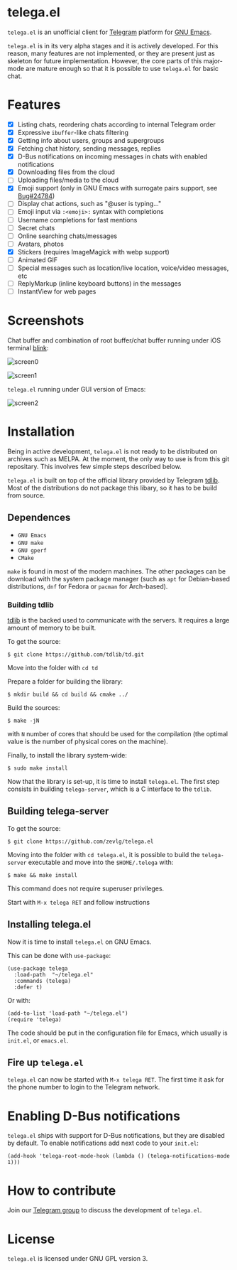 # telega.el

`telega.el` is an unofficial client for
[Telegram](https://telegram.org "Telegram") platform for [GNU
Emacs](https://gnu.org/emacs "GNU Emacs").

`telega.el` is in its very alpha stages and it is actively
developed. For this reason, many features are not implemented, or they
are present just as skeleton for future implementation. However, the
core parts of this major-mode are mature enough so that it is possible
to use `telega.el` for basic chat.

# Features

- [x] Listing chats, reordering chats according to internal Telegram
      order
- [x] Expressive `ibuffer`-like chats filtering
- [x] Getting info about users, groups and supergroups
- [x] Fetching chat history, sending messages, replies
- [x] D-Bus notifications on incoming messages in chats with enabled
      notifications
- [x] Downloading files from the cloud
- [ ] Uploading files/media to the cloud
- [x] Emoji support (only in GNU Emacs with surrogate pairs support,
      see [Bug#24784](https://debbugs.gnu.org/cgi/bugreport.cgi?bug=24784))
- [ ] Display chat actions, such as "@user is typing..."
- [ ] Emoji input via `:<emoji>:` syntax with completions
- [ ] Username completions for fast mentions
- [ ] Secret chats
- [ ] Online searching chats/messages
- [ ] Avatars, photos
- [x] Stickers (requires ImageMagick with webp support)
- [ ] Animated GIF
- [ ] Special messages such as location/live location, voice/video
      messages, etc
- [ ] ReplyMarkup (inline keyboard buttons) in the messages
- [ ] InstantView for web pages 

# Screenshots

Chat buffer and combination of root buffer/chat buffer running under
iOS terminal [blink](https://github.com/blinksh/blink "blink"):

![screen0](https://zevlg.github.io/telega/screen0.png)

![screen1](https://zevlg.github.io/telega/screen1.png)

`telega.el` running under GUI version of Emacs:

![screen2](https://zevlg.github.io/telega/screen2.png)

# Installation

Being in active development, `telega.el` is not ready to be
distributed on archives such as MELPA. At the moment, the only way to
use is from this git repositary. This involves few simple steps
described below.

`telega.el` is built on top of the official library provided by
Telegram [tdlib](https://core.telegram.org/tdlib "tdlib"). Most of the
distributions do not package this libary, so it has to be build from
source.

## Dependences

   * `GNU Emacs` 
   * `GNU make`
   * `GNU gperf`
   * `CMake`

`make` is found in most of the modern machines. The other packages can
be download with the system package manager (such as `apt` for
Debian-based distributions, `dnf` for Fedora or `pacman` for
Arch-based).

### Building tdlib

[tdlib](https://core.telegram.org/tdlib "tdlib") is the backed used to
communicate with the servers. It requires a large amount of memory to
be built.

To get the source:
```console
$ git clone https://github.com/tdlib/td.git
```

Move into the folder with `cd td`

Prepare a folder for building the library:
```console
$ mkdir build && cd build && cmake ../
```

Build the sources:
```console
$ make -jN
```

with `N` number of cores that should be used for the compilation (the optimal
value is the number of physical cores on the machine).

Finally, to install the library system-wide:
```console
$ sudo make install
```

Now that the library is set-up, it is time to install `telega.el`. The
first step consists in building `telega-server`, which is a C
interface to the `tdlib`.

## Building telega-server

To get the source:

```console
$ git clone https://github.com/zevlg/telega.el
```

Moving into the folder with `cd telega.el`, it is possible to build
the `telega-server` executable and move into the `$HOME/.telega` with:

```console
$ make && make install
```

This command does not require superuser privileges.

Start with `M-x telega RET` and follow instructions

## Installing telega.el

Now it is time to install `telega.el` on GNU Emacs. 

This can be done with `use-package`:

```elisp
(use-package telega
  :load-path  "~/telega.el"
  :commands (telega)
  :defer t)
```

Or with:
```elisp
(add-to-list 'load-path "~/telega.el")
(require 'telega)
```

The code should be put in the configuration file for Emacs, which
usually is `init.el`, or `emacs.el`.

## Fire up `telega.el`

`telega.el` can now be started with `M-x telega RET`. The first time
it ask for the phone number to login to the Telegram network.

# Enabling D-Bus notifications

`telega.el` ships with support for D-Bus notifications, but they are disabled by default.  To enable notifications add next code to your `init.el`:

```elisp
(add-hook 'telega-root-mode-hook (lambda () (telega-notifications-mode 1)))
```

# How to contribute

Join our [Telegram group](https://t.me/emacs_telega "Telegram group")
to discuss the development of `telega.el`.

# License

`telega.el` is licensed under GNU GPL version 3.
